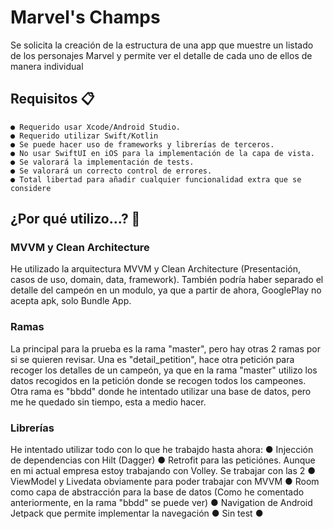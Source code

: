 # Marvel's Champs

Se solicita la creación de la estructura de una app que muestre un listado de los
personajes Marvel y permite ver el detalle de cada uno de ellos de manera
individual

## Requisitos 📋

    ● Requerido usar Xcode/Android Studio.
    ● Requerido utilizar Swift/Kotlin
    ● Se puede hacer uso de frameworks y librerías de terceros.
    ● No usar SwiftUI en iOS para la implementación de la capa de vista.
    ● Se valorará la implementación de tests.
    ● Se valorará un correcto control de errores.
    ● Total libertad para añadir cualquier funcionalidad extra que se considere

## ¿Por qué utilizo...? 🔧

### MVVM y Clean Architecture

He utilizado la arquitectura MVVM y Clean Architecture (Presentación, casos de uso, domain, data, framework). También podría haber separado el detalle del campeón en un modulo,
 ya que a partir de ahora, GooglePlay no acepta apk, solo Bundle App.  

### Ramas
La principal para la prueba es la rama "master", pero hay otras 2 ramas por si se quieren revisar. Una es "detail_petition", hace otra petición para recoger los detalles
de un campeón, ya que en la rama "master" utilizo los datos recogidos en la petición donde se recogen todos los campeones. Otra rama es "bbdd" donde he intentado utilizar
una base de datos, pero me he quedado sin tiempo, esta a medio hacer.

###  Librerías
He intentado utilizar todo con lo que he trabajdo hasta ahora:
    ● Injección de dependencias con Hilt (Dagger)
    ● Retrofit para las peticiónes. Aunque en mi actual empresa estoy trabajando con Volley. Se trabajar con las 2
    ● ViewModel y Livedata obviamente para poder trabajar con MVVM
    ● Room como capa de abstracción para la base de datos (Como he comentado anteriormente, en la rama "bbdd" se puede ver)
    ● Navigation de Android Jetpack que permite implementar la navegación
    ● Sin test
    ● 
